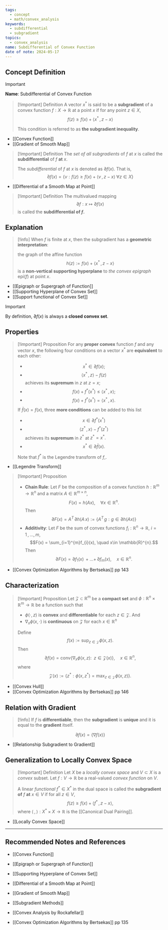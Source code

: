 ```yaml
---
tags:
  - concept
  - math/convex_analysis
keywords:
  - subdifferential
  - subgradient
topics:
  - convex_analysis
name: Subdifferential of Convex Function
date of note: 2024-05-17
---
```


## Concept Definition

>[!important]
>**Name**: Subdifferential of Convex Function

>[!important] Definition
>A vector $x^{*}$ is said to be a **subgradient** of a convex function $f: X \to \mathbb{R}$ at a point $x$ if for any point $z \in X$,
>$$
>f(z) \ge f(x) + \left\langle  x^{*}\,,\, z - x   \right\rangle
>$$
>
>This condition is referred to as **the subgradient inequality**.

- [[Convex Function]]
- [[Gradient of Smooth Map]]


>[!important] Definition
>The *set of all subgradients* of $f$ at $x$ is called the **subdifferential** of $f$ **at** $x$.
>
>The *subdifferential* of $f$ at $x$ is denoted as $\partial f(x).$ That is,
>$$
>\partial f(x) = \{ v:  f(z) \ge f(x) + \left\langle v\,,\, z - x   \right\rangle\; \forall z \in X \}
>$$

- [[Differential of a Smooth Map at Point]]


>[!important] Definition
>The multivalued mapping $$\partial f: x \mapsto \partial f(x)$$ is called the **subdifferential of $f$.**


## Explanation

>[!info]
>When $f$ is finite at $x$, then the subgradient has a **geometric interpretation**:
>
>the graph of the affine function $$h(z) := f(x) + \left\langle  x^{*}\,,\, z - x   \right\rangle$$ is a **non-vertical supporting hyperplane** to *the convex epigraph* $\text{epi}(f)$ at point $x$. 

- [[Epigraph or Supergraph of Function]]
- [[Supporting Hyperplane of Convex Set]]
- [[Support functional of Convex Set]]

>[!important]
>By definition, $\partial f(x)$ is always a **closed convex set**.

## Properties

>[!important] Proposition 
>For any **proper convex** function $f$ and any vector $x$,   the following four conditions on a vector $x^{*}$ are **equivalent** to each other:
>- $$x^{*} \in \partial f(x);$$
>- $$\left\langle x^{*}\,,\,z \right\rangle - f(z)$$ achieves its **supremum** in $z$ at $z = x$;
>- $$f(x) + f^{*}(x^{*}) \le \left\langle  x^{*}\,,\,x \right\rangle;$$
>- $$f(x) + f^{*}(x^{*}) = \left\langle  x^{*}\,,\,x \right\rangle.$$
>
>If $\bar{f}(x) = f(x)$, three **more conditions** can be added to this list
>- $$x \in \partial f^{*}(x^{*})$$
>- $$\left\langle z^{*}\,,\,x \right\rangle - f^{*}(z^{*})$$ achieves its **supremum** in $z^{*}$ at $z^{*}= x^{*}.$
>- $$x^{*} \in \partial  \bar{f}(x).$$
>
>Note that $f^{*}$ is the Legendre transform of $f$,.
 
- [[Legendre Transform]]

>[!important] Proposition
>- **Chain Rule**: Let $F$ be the composition of a convex function $h: \mathbb{R}^{m} \to \mathbb{R}^{n}$ and a matrix $A\in \mathbb{R}^{m \times n}$, $$F(x) = h(Ax), \quad \forall x\in \mathbb{R}^{n}.$$ Then $$\partial F(x) = A^T\,\partial h(A\,x) := \left\{ A^T\,g: g \in \partial h(Ax) \right\} $$
>- **Additivity**: Let $F$ be the sum of convex functions $f_{i}: \mathbb{R}^{n} \to \mathbb{R}$, $i=1 \,{,}\ldots{,}\,m$, $$F(x) = \sum_{i=1}^{m}f_{i}(x), \quad x\in \mathbb{R}^{n}.$$ Then $$\partial F(x) = \partial f_{1}(x) \,{+}\ldots{+}\, \partial f_{m}(x), \quad x\in \mathbb{R}^{n}.$$

- [[Convex Optimization Algorithms by Bertsekas]] pp 143

## Characterization 

>[!important] Proposition
>Let $\mathcal{Z} \subset \mathbb{R}^{m}$ be a **compact set** and $\phi: \mathbb{R}^{n} \times \mathbb{R}^{m} \to \mathbb{R}$ be a function such that 
>- $\phi(\cdot, z)$ is **convex** and **differentiable** for each $z\in \mathcal{Z}$. And
>- $\nabla_{x}  \phi(x, \cdot)$ is **continuous** on $\mathcal{Z}$ for each $x \in \mathbb{R}^{n}$
>
>Define $$f(x) := \sup_{z \in \mathcal{Z}}\phi(x, z).$$ Then $$\partial f(x) = \text{conv}\left\{ \nabla_{x} \phi(x, z):\;\; z \in \mathcal{Z}(x) \right\}, \quad x\in \mathbb{R}^{n},$$ where $$\mathcal{Z}(x) := \left\{ z^{*}: \phi(x, z^{*}) = \max_{z \in \mathcal{Z}}\phi(x, z) \right\}. $$

- [[Convex Hull]]
- [[Convex Optimization Algorithms by Bertsekas]] pp 146


## Relation with Gradient

>[!info]
>If $f$ is **differentiable**, then the **subgradient** is **unique** and it is equal to the **gradient** itself.
>
>$$
>\partial f(x) = \{ \nabla f(x) \}
>$$

- [[Relationship Subgradient to Gradient]]

## Generalization to Locally Convex Space

>[!important] Definition
>Let $X$ be a *locally convex space* and $V \subset X$ is a *convex* subset. Let $f: V \to \mathbb{R}$ be a real-valued *convex function* on $V$. 
>
>A linear *functional* $f^{*} \in X^{*}$ in the dual space is called the **subgradient of** $f$ **at** $x\in V$ if for all $z \in V$, 
>$$
>f(z) \ge f(x) + \left\langle  f^{*}\,,\, z - x   \right\rangle,
>$$
>where $\left\langle  \,,\,    \right\rangle: X^{*} \times X \to \mathbb{R}$ is the [[Canonical Dual Pairing]].

- [[Locally Convex Space]]




-----------
##  Recommended Notes and References

- [[Convex Function]]
- [[Epigraph or Supergraph of Function]]
- [[Supporting Hyperplane of Convex Set]]
- [[Differential of a Smooth Map at Point]]
- [[Gradient of Smooth Map]]

- [[Subgradient Methods]]

- [[Convex Analysis by Rockafellar]]
- [[Convex Optimization Algorithms by Bertsekas]] pp 135